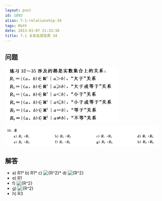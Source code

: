 ```yaml
---
layout: post
id: 1893
alias: 7-1-relationship-34
tags: Math
date: 2013-01-07 21:33:10
title: 7.1 关系及其性质 34
---
```


## 问题

![image](/user_images/1893-0.png)

[![image](/user_images/1893-2.png "image")](/user_images/1893-2.png)

## 解答

*   a) R1*   b) R1*   c) ![{R^2}](http://chart.apis.google.com/chart?cht=tx&chs=1x0&chf=bg,s,FFFFFF00&chco=000000&chl=%7BR%5E2%7D)*   d) ![{R^2}](http://chart.apis.google.com/chart?cht=tx&chs=1x0&chf=bg,s,FFFFFF00&chco=000000&chl=%7BR%5E2%7D)
*   e) R1
*   f) ![{R^2}](http://chart.apis.google.com/chart?cht=tx&chs=1x0&chf=bg,s,FFFFFF00&chco=000000&chl=%7BR%5E2%7D)
*   g) ![{R^2}](http://chart.apis.google.com/chart?cht=tx&chs=1x0&chf=bg,s,FFFFFF00&chco=000000&chl=%7BR%5E2%7D)
*   h) R3
